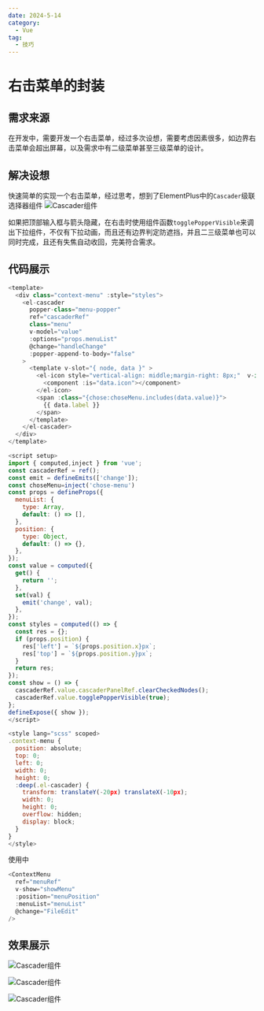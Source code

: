```yaml
---
date: 2024-5-14
category:
  - Vue
tag:
  - 技巧
---
```


# 右击菜单的封装

## 需求来源

在开发中，需要开发一个右击菜单，经过多次设想，需要考虑因素很多，如边界右击菜单会超出屏幕，以及需求中有二级菜单甚至三级菜单的设计。

## 解决设想

快速简单的实现一个右击菜单，经过思考，想到了ElementPlus中的`Cascader`级联选择器组件
![Cascader组件](/images/article2/Cascader.png)

如果把顶部输入框与箭头隐藏，在右击时使用组件函数`togglePopperVisible`来调出下拉组件，不仅有下拉动画，而且还有边界判定防遮挡，并且二三级菜单也可以同时完成，且还有失焦自动收回，完美符合需求。

## 代码展示

```javascript
<template>
  <div class="context-menu" :style="styles">
    <el-cascader
      popper-class="menu-popper"
      ref="cascaderRef"
      class="menu"
      v-model="value"
      :options="props.menuList"
      @change="handleChange"
      :popper-append-to-body="false"
    >
      <template v-slot="{ node, data }" >
        <el-icon style="vertical-align: middle;margin-right: 8px;"  v-if="data.icon" >
          <component :is="data.icon"></component>
        </el-icon>
        <span :class="{chose:choseMenu.includes(data.value)}">
          {{ data.label }}
        </span>
      </template>
    </el-cascader>
  </div>
</template>

<script setup>
import { computed,inject } from 'vue';
const cascaderRef = ref();
const emit = defineEmits(['change']);
const choseMenu=inject('chose-menu')
const props = defineProps({
  menuList: {
    type: Array,
    default: () => [],
  },
  position: {
    type: Object,
    default: () => {},
  },
});
const value = computed({
  get() {
    return '';
  },
  set(val) {
    emit('change', val);
  },
});
const styles = computed(() => {
  const res = {};
  if (props.position) {
    res['left'] = `${props.position.x}px`;
    res['top'] = `${props.position.y}px`;
  }
  return res;
});
const show = () => {
  cascaderRef.value.cascaderPanelRef.clearCheckedNodes();
  cascaderRef.value.togglePopperVisible(true);
};
defineExpose({ show });
</script>

<style lang="scss" scoped>
.context-menu {
  position: absolute;
  top: 0;
  left: 0;
  width: 0;
  height: 0;
  :deep(.el-cascader) {
    transform: translateY(-20px) translateX(-10px);
    width: 0;
    height: 0;
    overflow: hidden;
    display: block;
  }
}
</style>
```

使用中

```javascript
<ContextMenu
  ref="menuRef"
  v-show="showMenu"
  :position="menuPosition"
  :menuList="menuList"
  @change="FileEdit"
/>
```

## 效果展示

![Cascader组件](/images/article2/demo1.png)

![Cascader组件](/images/article2/demo2.png)

![Cascader组件](/images/article2/demo3.png)
